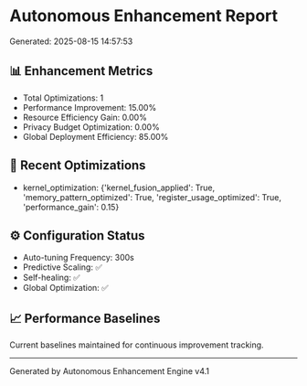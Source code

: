 
# Autonomous Enhancement Report
Generated: 2025-08-15 14:57:53

## 📊 Enhancement Metrics
- Total Optimizations: 1
- Performance Improvement: 15.00%
- Resource Efficiency Gain: 0.00%
- Privacy Budget Optimization: 0.00%
- Global Deployment Efficiency: 85.00%

## 🚀 Recent Optimizations
- kernel_optimization: {'kernel_fusion_applied': True, 'memory_pattern_optimized': True, 'register_usage_optimized': True, 'performance_gain': 0.15}

## ⚙️ Configuration Status
- Auto-tuning Frequency: 300s
- Predictive Scaling: ✅
- Self-healing: ✅
- Global Optimization: ✅

## 📈 Performance Baselines
Current baselines maintained for continuous improvement tracking.

---
Generated by Autonomous Enhancement Engine v4.1
